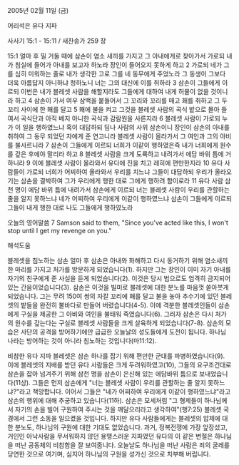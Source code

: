 2005년 02월 11일 (금)

어리석은 유다 지파



사사기 15:1 - 15:11 / 새찬송가 259 장

15:1 얼마 후 밀 거둘 때에 삼손이 염소 새끼를 가지고 그 아내에게로 찾아가서 가로되 내가 침실에 들어가 아내를 보고자 하노라 장인이 들어오지 못하게 하고 2 가로되 네가 그를 심히 미워하는 줄로 내가 생각한 고로 그를 네 동무에게 주었노라 그 동생이 그보다 더욱 아름답지 아니하냐 청하노니 너는 그의 대신에 이를 취하라 3 삼손이 그들에게 이르되 이번은 내가 블레셋 사람을 해할지라도 그들에게 대하여 내게 허물이 없을 것이니라 하고 4 삼손이 가서 여우 삼백을 붙들어서 그 꼬리와 꼬리를 매고 홰를 취하고 그 두 꼬리 사이에 한 홰를 달고 5 홰에 불을 켜고 그것을 블레셋 사람의 곡식 밭으로 몰아 들여서 곡식단과 아직 베지 아니한 곡식과 감람원을 사른지라 6 블레셋 사람이 가로되 누가 이 일을 행하였느냐 혹이 대답하되 딤나 사람의 사위 삼손이니 장인이 삼손의 아내를 취하여 그 동무 되었던 자에게 준 연고니라 블레셋 사람이 올라가서 그 여인과 그의 아비를 불사르니라 7 삼손이 그들에게 이르되 너희가 이같이 행하였은즉 내가 너희에게 원수를 갚은 후에야 말리라 하고 8 블레셋 사람을 크게 도륙하고 내려가서 에담 바위 틈에 거하니라 9 이에 블레셋 사람이 올라와서 유다에 진을 치고 레히에 편만한지라 10 유다 사람들이 가로되 너희가 어찌하여 올라와서 우리를 치느냐 그들이 대답하되 우리가 올라오기는 삼손을 결박하여 그가 우리에게 행한 대로 그에게 행하려 함이로라 11 유다 사람 삼천 명이 에담 바위 틈에 내려가서 삼손에게 이르되 너는 블레셋 사람이 우리를 관할하는 줄을 알지 못하느냐 네가 어찌하여 우리에게 이같이 행하였느냐 삼손이 그들에게 이르되 그들이 내게 행한 대로 나도 그들에게 행하였노라

오늘의 영어말씀
7 Samson said to them, "Since you've acted like this, I won't stop until I get my revenge on you."

해석도움





블레셋을 침노하는 삼손
얼마 후 삼손은 아내와 화해하고 다시 동거하기 위해 염소새끼 한 마리를 가지고 처가를 방문하게 되었습니다(1). 하지만 그는 장인이 이미 자기 아내를 자기의 친구에게 준 사실을 듣게 되었습니다(2). 이것은 당시 법으로도 엄격히 금지되어 있는 간음이었습니다(3). 삼손은 이것을 빌미로 블레셋에 대한 분노를 마음껏 쏟아붓게 되었습니다. 그는 무려 150여 쌍의 자칼 꼬리에 홰를 달고 불을 놓아 추수기에 있던 블레셋의 밭들을 완전히 불바다로 만들어 버렸습니다(4-5). 이에 격분한 블레셋인들이 삼손에게 구실을 제공한 그 아비와 여인을 불태워 죽였습니다(6). 그러자 삼손은 다시 처가의 원수를 갚는다는 구실로 블레셋 사람들을 크게 살육하게 되었습니다(7-8). 삼손의 모습은 사단의 공격을 방어하기에만 급급한 오늘날의 성도들에게 도전이 됩니다. 하나님 나라는 방어하는 것이 아니라 침노하는 것입니다(마11:12).

비참한 유다 지파
블레셋은 삼손 하나를 잡기 위해 편만한 군대를 파병하였습니다(9). 이에 블레셋의 지배를 받던 유다 사람들은 크게 두려워하였고(10), 그들의 요구조건대로 삼손을 잡아 넘겨주기 위해 삼천 명을 삼손이 은신해 있는 에담바위 틈으로 보내었습니다(11상). 그들은 먼저 삼손에게 "너는 블레셋 사람이 우리를 관할하는 줄 알지 못하느냐?"라고 책망합니다. 이어서 그들은 "네가 어찌하여 우리에게 이같이 행하였느냐"라고 삼손의 행위에 대해 추궁하고 있습니다(11하). 삼손은 모세처럼 "그 형제들이 하나님께서 자기의 손을 빌어 구원하여 주시는 것을 깨달으리라고 생각하여"(행7:25) 블레셋 국경에서 그런 소동을 일으켰을 것입니다. 하지만 유다 사람들에게는 블레셋의 압제에 대한 분노도, 하나님의 구원에 대한 기대도 없었습니다. 과거, 정복전쟁에 가장 앞장섰고, 거인인 아낙사람을 무서워하지 않던 용맹스러운 지파였던 유다의 이 같은 변절은 하나님을 떠난 공동체의 비참함을 잘 보여줍니다. 오늘날도 하나님을 떠난 사람은 죄의 굴레를 당연한 것으로 여기며, 심지어 하나님의 구원을 성가신 것으로 치부해 버립니다.